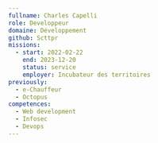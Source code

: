 ```yaml
---
fullname: Charles Capelli
role: Developpeur
domaine: Développement
github: Scttpr
missions:
  - start: 2022-02-22
    end: 2023-12-20
    status: service
    employer: Incubateur des territoires
previously:
  - e-Chauffeur
  - Octopus
competences:
  - Web development
  - Infosec
  - Devops
---
```



